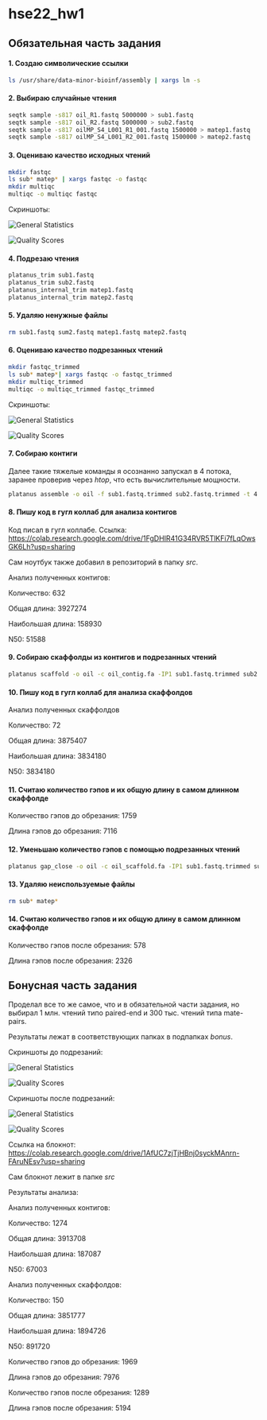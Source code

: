 # hse22_hw1

## Обязательная часть задания

#### 1. Создаю символические ссылки 
```bash
ls /usr/share/data-minor-bioinf/assembly | xargs ln -s
```

#### 2. Выбираю случайные чтения
```bash
seqtk sample -s817 oil_R1.fastq 5000000 > sub1.fastq
seqtk sample -s817 oil_R2.fastq 5000000 > sub2.fastq
seqtk sample -s817 oilMP_S4_L001_R1_001.fastq 1500000 > matep1.fastq
seqtk sample -s817 oilMP_S4_L001_R2_001.fastq 1500000 > matep2.fastq
```

#### 3. Оцениваю качество исходных чтений
```bash
mkdir fastqc
ls sub* matep* | xargs fastqc -o fastqc
mkdir multiqc
multiqc -o multiqc fastqc
```
Скриншоты:

![General Statistics](https://github.com/Deuqz/hse22_hw1/blob/master/pictures/before1.png)

![Quality Scores](https://github.com/Deuqz/hse22_hw1/blob/master/pictures/before2.png)

#### 4. Подрезаю чтения
```bash
platanus_trim sub1.fastq
platanus_trim sub2.fastq
platanus_internal_trim matep1.fastq
platanus_internal_trim matep2.fastq
```

#### 5. Удаляю ненужные файлы
```bash
rm sub1.fastq sum2.fastq matep1.fastq matep2.fastq
```

#### 6. Оцениваю качество подрезанных чтений
```bash
mkdir fastqc_trimmed
ls sub* matep*| xargs fastqc -o fastqc_trimmed
mkdir multiqc_trimmed
multiqc -o multiqc_trimmed fastqc_trimmed
```
Скриншоты:

![General Statistics](https://github.com/Deuqz/hse22_hw1/blob/master/pictures/after1.png)

![Quality Scores](https://github.com/Deuqz/hse22_hw1/blob/master/pictures/after2.png)

#### 7. Собираю контиги
Далее такие тяжелые команды я осознанно запускал в 4 потока, заранее проверив через *htop*, что есть вычислительные мощности.
```bash
platanus assemble -o oil -f sub1.fastq.trimmed sub2.fastq.trimmed -t 4 2> assemble.log
```

#### 8. Пишу код в гугл коллаб для анализа контигов
Код писал в гугл коллабе. Ссылка: https://colab.research.google.com/drive/1FgDHIR41G34RVR5TlKFi7fLqOwsGK6Lh?usp=sharing

Сам ноутбук также добавил в репозиторий в папку *src*.


Анализ полученных контигов:

  Количество: 632
  
  Общая длина: 3927274
  
  Наибольшая длина: 158930
  
  N50: 51588
  
#### 9. Собираю скаффолды из контигов и подрезанных чтений
```bash
platanus scaffold -o oil -c oil_contig.fa -IP1 sub1.fastq.trimmed sub2.fastq.trimmed -OP2 matep1.fastq.int_trimmed matep2.fastq.int_trimmed -t 4 2> scaffold.log
```

#### 10. Пишу код в гугл коллаб для анализа скаффолдов
Анализ полученных скаффолдов

  Количество: 72
  
  Общая длина: 3875407
  
  Наибольшая длина: 3834180
  
  N50: 3834180

#### 11. Считаю количество гэпов и их общую длину в самом длинном скаффолде
Количество гэпов до обрезания: 1759

Длина гэпов до обрезания: 7116

#### 12. Уменьшаю количество гэпов с помощью подрезанных чтений
```bash
platanus gap_close -o oil -c oil_scaffold.fa -IP1 sub1.fastq.trimmed sub2.fastq.trimmed -OP2 matep1.fastq.int_trimmed matep2.fastq.int_trimmed -t 4 2> gapclose.log
```

#### 13. Удаляю неиспользуемые файлы
```bash
rm sub* matep*
```

#### 14. Считаю количество гэпов и их общую длину в самом длинном скаффолде
Количество гэпов после обрезания: 578

Длина гэпов после обрезания: 2326

## Бонусная часть задания

Проделал все то же самое, что и в обязательной части задания, но выбирал 1 млн. чтений типо paired-end и 300 тыс. чтений типа mate-pairs.

Результаты лежат в соответствующих папках в подпапках *bonus*.

Скриншоты до подрезаний:

![General Statistics](https://github.com/Deuqz/hse22_hw1/blob/master/pictures/before1bonus.png)

![Quality Scores](https://github.com/Deuqz/hse22_hw1/blob/master/pictures/before2bonus.png)

Скриншоты после подрезаний:

![General Statistics](https://github.com/Deuqz/hse22_hw1/blob/master/pictures/after1bonus.png)

![Quality Scores](https://github.com/Deuqz/hse22_hw1/blob/master/pictures/after2bonus.png)

Ссылка на блокнот: https://colab.research.google.com/drive/1AfUC7zjTjHBnj0syckMAnrn-FAruNEsv?usp=sharing

Сам блокнот лежит в папке *src*

Результаты анализа:

Анализ полученных контигов:

  Количество: 1274
  
  Общая длина: 3913708
  
  Наибольшая длина: 187087
  
  N50: 67003
  
Анализ полученных скаффолдов:

  Количество: 150
  
  Общая длина: 3851777

  Наибольшая длина: 1894726

  N50: 891720
  
Количество гэпов до обрезания: 1969

Длина гэпов до обрезания: 7976

Количество гэпов после обрезания: 1289

Длина гэпов после обрезания: 5194